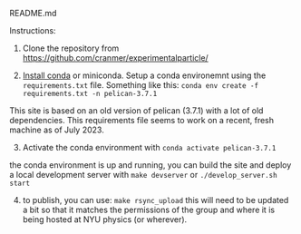 README.md

Instructions:

 1. Clone the repository from
https://github.com/cranmer/experimentalparticle/ 

 2. [Install conda](https://www.anaconda.com/download) or miniconda. Setup a conda environemnt using the `requirements.txt` file.  Something like this:
 `conda env create -f requirements.txt -n pelican-3.7.1`

 This site is based on an old version of pelican (3.7.1) with a lot of old dependencies. This requirements file seems to work on a recent, fresh machine as of July 2023.

 3. Activate the conda environment with `conda activate pelican-3.7.1`
 
  the conda environment is up and running, you can build the site and deploy a local development server with 
`make devserver` or `./develop_server.sh start`

4. to publish, you can use:
`make rsync_upload`
this will need to be updated a bit so that it matches the permissions of the group and where it is being hosted at NYU physics (or wherever).

